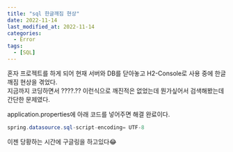 ```yaml
---
title: "sql 한글깨짐 현상"
date: 2022-11-14
last_modified_at: 2022-11-14
categories: 
  - Error
tags:
  - [SQL]
---
```


혼자 프로젝트를 하게 되어 현재 서버와 DB를 닫아놓고 H2-Console로 사용 중에 한글 깨짐 현상을 겪었다.  
지금까지 코딩하면서 ????.?? 이런식으로 깨진적은 없었는데 뭔가싶어서 검색해봤는데 간단한 문제였다.  

application.properties에 아래 코드를 넣어주면 해결 완료이다.  

```java
spring.datasource.sql-script-encoding= UTF-8
```

이젠 당황하는 시간에 구글링을 하고있다😂